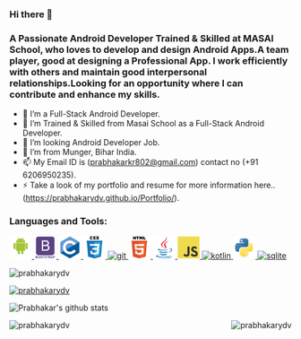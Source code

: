 ﻿### Hi there 👋

### A Passionate Android Developer Trained & Skilled at MASAI School, who loves to develop and design Android Apps.A team player, good at designing a Professional App. I work efficiently with others and maintain good interpersonal relationships.Looking for an opportunity where I can contribute and enhance my skills.


- 🔭 I’m a Full-Stack Android Developer.
- 🌱 I’m Trained & Skilled from Masai School as a Full-Stack Android Developer.
- 👯 I’m looking Android Developer Job.
- 💬 I’m from Munger, Bihar India.
- 📫 My Email ID is (prabhakarkr802@gmail.com) contact no (+91 6206950235).
- ⚡ Take a look of my portfolio and resume for more information here..(https://prabhakarydv.github.io/Portfolio/).

<h3 align="left">Languages and Tools:</h3>
<p align="left"> <a href="https://developer.android.com" target="_blank"> <img src="https://raw.githubusercontent.com/devicons/devicon/master/icons/android/android-original-wordmark.svg" alt="android" width="40" height="40"/> </a> <a href="https://getbootstrap.com" target="_blank"> <img src="https://raw.githubusercontent.com/devicons/devicon/master/icons/bootstrap/bootstrap-plain-wordmark.svg" alt="bootstrap" width="40" height="40"/> </a> <a href="https://www.cprogramming.com/" target="_blank"> <img src="https://raw.githubusercontent.com/devicons/devicon/master/icons/c/c-original.svg" alt="c" width="40" height="40"/> </a> <a href="https://www.w3schools.com/css/" target="_blank"> <img src="https://raw.githubusercontent.com/devicons/devicon/master/icons/css3/css3-original-wordmark.svg" alt="css3" width="40" height="40"/> </a> <a href="https://git-scm.com/" target="_blank"> <img src="https://www.vectorlogo.zone/logos/git-scm/git-scm-icon.svg" alt="git" width="40" height="40"/> </a> <a href="https://www.w3.org/html/" target="_blank"> <img src="https://raw.githubusercontent.com/devicons/devicon/master/icons/html5/html5-original-wordmark.svg" alt="html5" width="40" height="40"/> </a> <a href="https://www.java.com" target="_blank"> <img src="https://raw.githubusercontent.com/devicons/devicon/master/icons/java/java-original.svg" alt="java" width="40" height="40"/> </a> <a href="https://developer.mozilla.org/en-US/docs/Web/JavaScript" target="_blank"> <img src="https://raw.githubusercontent.com/devicons/devicon/master/icons/javascript/javascript-original.svg" alt="javascript" width="40" height="40"/> </a> <a href="https://kotlinlang.org" target="_blank"> <img src="https://www.vectorlogo.zone/logos/kotlinlang/kotlinlang-icon.svg" alt="kotlin" width="40" height="40"/> </a> <a href="https://www.python.org" target="_blank"> <img src="https://raw.githubusercontent.com/devicons/devicon/master/icons/python/python-original.svg" alt="python" width="40" height="40"/> </a> <a href="https://www.sqlite.org/" target="_blank"> <img src="https://www.vectorlogo.zone/logos/sqlite/sqlite-icon.svg" alt="sqlite" width="40" height="40"/> </a> </p>

<p align="left"> <img src="https://komarev.com/ghpvc/?username=prabhakarydv&label=Profile%20views&color=0e75b6&style=flat" alt="prabhakarydv" /> </p>

<p align="left"> <a href="https://github.com/ryo-ma/github-profile-trophy"><img src="https://github-profile-trophy.vercel.app/?username=prabhakarydv" alt="prabhakarydv" /></a> </p>


![Prabhakar's github stats](https://github-readme-stats.vercel.app/api?username=PrabhakarYdv&show_icons=true&theme=radical&locale=en)

<p><img align="left" src="https://github-readme-stats.vercel.app/api/top-langs?username=prabhakarydv&show_icons=true&locale=en&layout=compact&theme=radical" alt="prabhakarydv" /></p>

<p><img align="right" src="https://github-readme-streak-stats.herokuapp.com/?user=prabhakarydv&theme=radical" alt="prabhakarydv" /></p>
